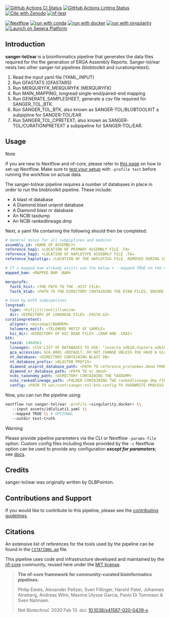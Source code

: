 [![GitHub Actions CI Status](https://github.com/sanger-tol/ear/actions/workflows/ci.yml/badge.svg)](https://github.com/sanger-tol/ear/actions/workflows/ci.yml)
[![GitHub Actions Linting Status](https://github.com/sanger-tol/ear/actions/workflows/linting.yml/badge.svg)](https://github.com/sanger-tol/ear/actions/workflows/linting.yml)[![Cite with Zenodo](http://img.shields.io/badge/DOI-10.5281/zenodo.XXXXXXX-1073c8?labelColor=000000)](https://doi.org/10.5281/zenodo.XXXXXXX)
[![nf-test](https://img.shields.io/badge/unit_tests-nf--test-337ab7.svg)](https://www.nf-test.com)

[![Nextflow](https://img.shields.io/badge/nextflow%20DSL2-%E2%89%A524.04.0-23aa62.svg)](https://www.nextflow.io/)
[![run with conda](http://img.shields.io/badge/run%20with-conda-3EB049?labelColor=000000&logo=anaconda)](https://docs.conda.io/en/latest/)
[![run with docker](https://img.shields.io/badge/run%20with-docker-0db7ed?labelColor=000000&logo=docker)](https://www.docker.com/)
[![run with singularity](https://img.shields.io/badge/run%20with-singularity-1d355c.svg?labelColor=000000)](https://sylabs.io/docs/)
[![Launch on Seqera Platform](https://img.shields.io/badge/Launch%20%F0%9F%9A%80-Seqera%20Platform-%234256e7)](https://cloud.seqera.io/launch?pipeline=https://github.com/sanger-tol/ear)

## Introduction

**sanger-tol/ear** is a bioinformatics pipeline that generates the data files required for the the generation of ERGA Assembly Reports. Sanger-tol/ear nests two other sanger-tol pipelines (blobtoolkit and curationpretext).

1. Read the input yaml file (YAML_INPUT)
2. Run GFASTATS (GFASTARS)
3. Run MERQURYFK_MERQURYFK (MERQURYFK)
4. Run MAIN_MAPPING, longread single-end/paired-end mapping
5. Run GENERATE_SAMPLESHEET, generate a csv file required for SANGER_TOL_BTK.
6. Run SANGER_TOL_BTK, also known as SANGER-TOL/BLOBTOOLKIT a subpipline for SANGER-TOL/EAR
7. Run SANGER_TOL_CPRETEXT, also known as SANGER-TOL/CURATIONPRETEXT a subpipeline for SANGER-TOL/EAR.

## Usage

> [!NOTE]
> If you are new to Nextflow and nf-core, please refer to [this page](https://nf-co.re/docs/usage/installation) on how to set-up Nextflow. Make sure to [test your setup](https://nf-co.re/docs/usage/introduction#how-to-run-a-pipeline) with `-profile test` before running the workflow on actual data.

The sanger-tol/ear pipeline requires a number of databases in place in order to run the blobtoolkit pipeline.
These include:

- A blast nt database
- A Diamond blast uniprot database
- A Diamond blast nr database
- An NCBI taxdump
- An NCBI rankedlineage.dmp

Next, a yaml file containing the following should then be completed:

```yaml
# General Vales for all subpiplines and modules
assembly_id: <NAME OF ASSEMBLY>
reference_hap1: <LOCATION OF PRIMARY ASSEMBLY FILE .FA>
reference_hap2: <LOCATION OF HAPLOTYPE ASSEBMLY FILE .FA>
reference_haplotigs: <LOCATION OF THE HAPLOTIGS FILE, REMOVED DURING CURATION .FA>

# If a mapped bam already exists use the below + --mapped TRUE on the nextflow command else ignore it and the pipeline will create it.
mapped_bam: <MAPPED BAM .BAM>

merquryfk:
  fastk_hist: <THE PATH TO THE .HIST FILE>
  fastk_ktab: <PATH TO THE DIRECTORY CONTAINING THE KTAB FILES, ENSURE THE HIDDEN FILES ARE HERE TOO>

# Used by both subpipelines
longread:
  type: <hifi|clr|ont|illumina>
  dir: <DIRECTORY OF LONGREAD FILES .FASTA.GZ>
curationpretext:
  aligner: <minimap2|BWAMEM>
  telomere_motif: <TELOMERE MOTIF OF SAMPLE>
  hic_dir: <DIRECTORY OF HIC READ FILES .CRAM AND .CRAI>
btk:
  taxid: 1464561
  lineages: <CSV LIST OF DATABASES TO USE: "insecta_odb10,diptera_odb10">
  gca_accession: GCA_0001 <DEFAULT, DO NOT CHANGE UNLESS YOU HAVE A GCA_ACCESSION FOR YOUR SPECIES>
  nt_database: <DIRECTORY CONTAINING BLAST DB>
  nt_database_prefix: <BLASTDB PREFIX>
  diamond_uniprot_database_path: <PATH TO reference_proteomes.dmnd FROM UNIPROT>
  diamond_nr_database_path: <PATH TO nr.dmnd>
  ncbi_taxonomy_path: <DIRECTORY CONTAINING THE TAXDUMP>
  ncbi_rankedlineage_path: <FOLDER CONTAINING THE rankedlineage.dmp FILE>
  config: <PATH TO ear/conf/sanger-tol-btk.config TO OVERWRITE PROCESS LIMITS>
```

Now, you can run the pipeline using:

```bash
nextflow run sanger-tol/ear -profile <singularity,docker> \\
   --input assets/idCulLati1.yaml \\
   --mapped TRUE \\ # OPTIONAL
   --outdir test-truth
```

> [!WARNING]
> Please provide pipeline parameters via the CLI or Nextflow `-params-file` option. Custom config files including those provided by the `-c` Nextflow option can be used to provide any configuration _**except for parameters**_;
> see [docs](https://nf-co.re/usage/configuration#custom-configuration-files).

## Credits

sanger-tol/ear was originally written by DLBPointon.

## Contributions and Support

If you would like to contribute to this pipeline, please see the [contributing guidelines](.github/CONTRIBUTING.md).

## Citations

<!-- TODO nf-core: Add citation for pipeline after first release. Uncomment lines below and update Zenodo doi and badge at the top of this file. -->
<!-- If you use sanger-tol/ear for your analysis, please cite it using the following doi: [10.5281/zenodo.XXXXXX](https://doi.org/10.5281/zenodo.XXXXXX) -->

<!-- TODO nf-core: Add bibliography of tools and data used in your pipeline -->

An extensive list of references for the tools used by the pipeline can be found in the [`CITATIONS.md`](CITATIONS.md) file.

This pipeline uses code and infrastructure developed and maintained by the [nf-core](https://nf-co.re) community, reused here under the [MIT license](https://github.com/nf-core/tools/blob/master/LICENSE).

> **The nf-core framework for community-curated bioinformatics pipelines.**
>
> Philip Ewels, Alexander Peltzer, Sven Fillinger, Harshil Patel, Johannes Alneberg, Andreas Wilm, Maxime Ulysse Garcia, Paolo Di Tommaso & Sven Nahnsen.
>
> _Nat Biotechnol._ 2020 Feb 13. doi: [10.1038/s41587-020-0439-x](https://dx.doi.org/10.1038/s41587-020-0439-x).
